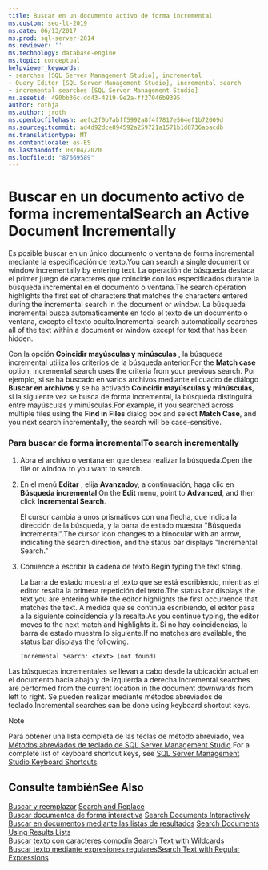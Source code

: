 ```yaml
---
title: Buscar en un documento activo de forma incremental
ms.custom: seo-lt-2019
ms.date: 06/13/2017
ms.prod: sql-server-2014
ms.reviewer: ''
ms.technology: database-engine
ms.topic: conceptual
helpviewer_keywords:
- searches [SQL Server Management Studio], incremental
- Query Editor [SQL Server Management Studio], incremental search
- incremental searches [SQL Server Management Studio]
ms.assetid: 490bb36c-dd43-4219-9e2a-ff27046b9395
author: rothja
ms.author: jroth
ms.openlocfilehash: aefc2f0b7abff5992a8f4f7817e564ef1b72009d
ms.sourcegitcommit: ad4d92dce894592a259721a1571b1d8736abacdb
ms.translationtype: MT
ms.contentlocale: es-ES
ms.lasthandoff: 08/04/2020
ms.locfileid: "87669589"
---
```

# <a name="search-an-active-document-incrementally"></a><span data-ttu-id="4e805-102">Buscar en un documento activo de forma incremental</span><span class="sxs-lookup"><span data-stu-id="4e805-102">Search an Active Document Incrementally</span></span>
  <span data-ttu-id="4e805-103">Es posible buscar en un único documento o ventana de forma incremental mediante la especificación de texto.</span><span class="sxs-lookup"><span data-stu-id="4e805-103">You can search a single document or window incrementally by entering text.</span></span> <span data-ttu-id="4e805-104">La operación de búsqueda destaca el primer juego de caracteres que coincide con los especificados durante la búsqueda incremental en el documento o ventana.</span><span class="sxs-lookup"><span data-stu-id="4e805-104">The search operation highlights the first set of characters that matches the characters entered during the incremental search in the document or window.</span></span> <span data-ttu-id="4e805-105">La búsqueda incremental busca automáticamente en todo el texto de un documento o ventana, excepto el texto oculto.</span><span class="sxs-lookup"><span data-stu-id="4e805-105">Incremental search automatically searches all of the text within a document or window except for text that has been hidden.</span></span>  
  
 <span data-ttu-id="4e805-106">Con la opción **Coincidir mayúsculas y minúsculas** , la búsqueda incremental utiliza los criterios de la búsqueda anterior.</span><span class="sxs-lookup"><span data-stu-id="4e805-106">For the **Match case** option, incremental search uses the criteria from your previous search.</span></span> <span data-ttu-id="4e805-107">Por ejemplo, si se ha buscado en varios archivos mediante el cuadro de diálogo **Buscar en archivos** y se ha activado **Coincidir mayúsculas y minúsculas**, si la siguiente vez se busca de forma incremental, la búsqueda distinguirá entre mayúsculas y minúsculas.</span><span class="sxs-lookup"><span data-stu-id="4e805-107">For example, if you searched across multiple files using the **Find in Files** dialog box and select **Match Case**, and you next search incrementally, the search will be case-sensitive.</span></span>  
  
### <a name="to-search-incrementally"></a><span data-ttu-id="4e805-108">Para buscar de forma incremental</span><span class="sxs-lookup"><span data-stu-id="4e805-108">To search incrementally</span></span>  
  
1.  <span data-ttu-id="4e805-109">Abra el archivo o ventana en que desea realizar la búsqueda.</span><span class="sxs-lookup"><span data-stu-id="4e805-109">Open the file or window to you want to search.</span></span>  
  
2.  <span data-ttu-id="4e805-110">En el menú **Editar** , elija **Avanzado**y, a continuación, haga clic en **Búsqueda incremental**.</span><span class="sxs-lookup"><span data-stu-id="4e805-110">On the **Edit** menu, point to **Advanced**, and then click **Incremental Search**.</span></span>  
  
     <span data-ttu-id="4e805-111">El cursor cambia a unos prismáticos con una flecha, que indica la dirección de la búsqueda, y la barra de estado muestra "Búsqueda incremental".</span><span class="sxs-lookup"><span data-stu-id="4e805-111">The cursor icon changes to a binocular with an arrow, indicating the search direction, and the status bar displays "Incremental Search."</span></span>  
  
3.  <span data-ttu-id="4e805-112">Comience a escribir la cadena de texto.</span><span class="sxs-lookup"><span data-stu-id="4e805-112">Begin typing the text string.</span></span>  
  
     <span data-ttu-id="4e805-113">La barra de estado muestra el texto que se está escribiendo, mientras el editor resalta la primera repetición del texto.</span><span class="sxs-lookup"><span data-stu-id="4e805-113">The status bar displays the text you are entering while the editor highlights the first occurrence that matches the text.</span></span> <span data-ttu-id="4e805-114">A medida que se continúa escribiendo, el editor pasa a la siguiente coincidencia y la resalta.</span><span class="sxs-lookup"><span data-stu-id="4e805-114">As you continue typing, the editor moves to the next match and highlights it.</span></span> <span data-ttu-id="4e805-115">Si no hay coincidencias, la barra de estado muestra lo siguiente.</span><span class="sxs-lookup"><span data-stu-id="4e805-115">If no matches are available, the status bar displays the following.</span></span>  
  
    ```  
    Incremental Search: <text> (not found)  
    ```  
  
 <span data-ttu-id="4e805-116">Las búsquedas incrementales se llevan a cabo desde la ubicación actual en el documento hacia abajo y de izquierda a derecha.</span><span class="sxs-lookup"><span data-stu-id="4e805-116">Incremental searches are performed from the current location in the document downwards from left to right.</span></span> <span data-ttu-id="4e805-117">Se pueden realizar mediante métodos abreviados de teclado.</span><span class="sxs-lookup"><span data-stu-id="4e805-117">Incremental searches can be done using keyboard shortcut keys.</span></span>  
  
> [!NOTE]  
>  <span data-ttu-id="4e805-118">Para obtener una lista completa de las teclas de método abreviado, vea [Métodos abreviados de teclado de SQL Server Management Studio](../../ssms/sql-server-management-studio-keyboard-shortcuts.md).</span><span class="sxs-lookup"><span data-stu-id="4e805-118">For a complete list of keyboard shortcut keys, see [SQL Server Management Studio Keyboard Shortcuts](../../ssms/sql-server-management-studio-keyboard-shortcuts.md).</span></span>  
  
## <a name="see-also"></a><span data-ttu-id="4e805-119">Consulte también</span><span class="sxs-lookup"><span data-stu-id="4e805-119">See Also</span></span>  
 <span data-ttu-id="4e805-120">[Buscar y reemplazar](search-and-replace.md) </span><span class="sxs-lookup"><span data-stu-id="4e805-120">[Search and Replace](search-and-replace.md) </span></span>  
 <span data-ttu-id="4e805-121">[Buscar documentos de forma interactiva](search-documents-interactively.md) </span><span class="sxs-lookup"><span data-stu-id="4e805-121">[Search Documents Interactively](search-documents-interactively.md) </span></span>  
 <span data-ttu-id="4e805-122">[Buscar en documentos mediante las listas de resultados](search-documents-using-results-lists.md) </span><span class="sxs-lookup"><span data-stu-id="4e805-122">[Search Documents Using Results Lists](search-documents-using-results-lists.md) </span></span>  
 <span data-ttu-id="4e805-123">[Buscar texto con caracteres comodín](search-text-with-wildcards.md) </span><span class="sxs-lookup"><span data-stu-id="4e805-123">[Search Text with Wildcards](search-text-with-wildcards.md) </span></span>  
 [<span data-ttu-id="4e805-124">Buscar texto mediante expresiones regulares</span><span class="sxs-lookup"><span data-stu-id="4e805-124">Search Text with Regular Expressions</span></span>](search-text-with-regular-expressions.md)  
  
  
